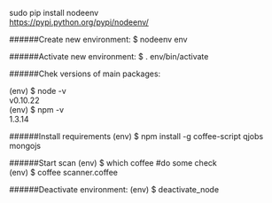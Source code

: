 sudo pip install nodeenv  
https://pypi.python.org/pypi/nodeenv/

######Create new environment:
$ nodeenv env

######Activate new environment:
$ . env/bin/activate

######Chek versions of main packages:

(env) $ node -v  
v0.10.22  
(env) $ npm -v  
1.3.14

######Install requirements
(env) $ npm install -g coffee-script qjobs mongojs

######Start scan
(env) $ which coffee            #do some check  
(env) $ coffee scanner.coffee

######Deactivate environment:
(env) $ deactivate_node
